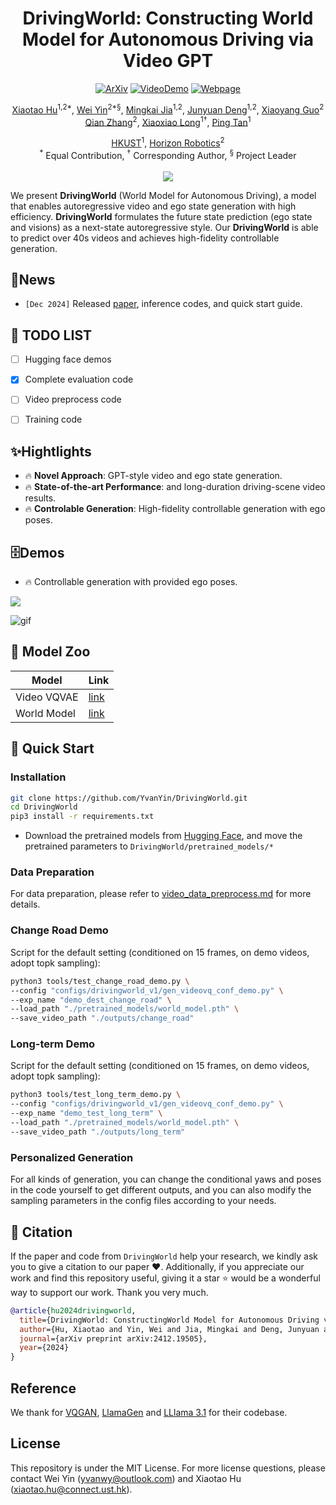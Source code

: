 <div align="center">

<h1>DrivingWorld: Constructing World Model for Autonomous Driving via Video GPT</h1>

<p align="center">
<a href="https://arxiv.org/abs/2412.19505"><img src="https://img.shields.io/badge/ArXiv-2412.19505-%23840707.svg" alt="ArXiv"></a>
<a href="https://youtu.be/5QJRAxnjX0k"><img src="https://img.shields.io/badge/Youtube Demo-Video-%26840707.svg" alt="VideoDemo"></a>
<a href="https://huxiaotaostasy.github.io/DrivingWorld/index.html"><img src="https://img.shields.io/badge/Webpage-DrivingWorld-%237CB4F7.svg" alt="Webpage"></a>
</p>

[Xiaotao Hu](https://huxiaotaostasy.github.io/)<sup>1,2*</sup>, [Wei Yin](https://yvanyin.net/)<sup>2*§</sup>, [Mingkai Jia](https://scholar.google.com/citations?user=fcpTdvcAAAAJ&hl=zh-CN)<sup>1,2</sup>, [Junyuan Deng](https://scholar.google.com/citations?user=KTCPC5IAAAAJ&hl=en)<sup>1,2</sup>, [Xiaoyang Guo](https://xy-guo.github.io/)<sup>2</sup><br>
[Qian Zhang](https://scholar.google.com.hk/citations?hl=zh-CN&user=pCY-bikAAAAJ)<sup>2</sup>, [Xiaoxiao Long](https://www.xxlong.site/)<sup>1†</sup>, [Ping Tan](https://scholar.google.com/citations?user=XhyKVFMAAAAJ&hl=en)<sup>1</sup><br>

[HKUST](https://hkust.edu.hk/)<sup>1</sup>, [Horizon Robotics](https://en.horizon.auto/)<sup>2</sup><br>
<sup>*</sup> Equal Contribution, <sup>†</sup> Corresponding Author, <sup>§</sup> Project Leader
<br><br><image src="./images/pipeline.png"/>
</div>

We present **DrivingWorld** (World Model for Autonomous Driving), a model that enables autoregressive video and ego state generation with high efficiency. **DrivingWorld** formulates the future state prediction (ego state and visions) as a next-state autoregressive style. Our **DrivingWorld** is able to predict over 40s videos and achieves high-fidelity controllable generation.

## 🚀News

- ```[Dec 2024]``` Released [paper](https://arxiv.org/abs/2412.19505), inference codes, and quick start guide.

## 🔨 TODO LIST

- [ ] Hugging face demos
- [x] Complete evaluation code
- [ ] Video preprocess code
- [ ] Training code


## ✨Hightlights

- 🔥 **Novel Approach**: GPT-style video and ego state generation.
- 🔥 **State-of-the-art Performance**:  and long-duration driving-scene video results.
- 🔥 **Controlable Generation**: High-fidelity controllable generation with ego poses.

## 🗄️Demos
- 🔥 Controllable generation with provided ego poses.
<a id="demo"></a>

<image src="./images/teaser.png"/>

![gif](https://raw.githubusercontent.com/huxiaotaostasy/huxiaotaostasy.github.io/main/DrivingWorld/videos/video_github.gif)

## 🙊 Model Zoo
| Model | Link |
|---|---|
|Video VQVAE| [link](https://huggingface.co/huxiaotaostasy/DrivingWorld/blob/main/vqvae.pt) |
|World Model| [link](https://huggingface.co/huxiaotaostasy/DrivingWorld/blob/main/world_model.pth) |


## 🔑 Quick Start
<a id="quick start"></a>


### Installation

```bash
git clone https://github.com/YvanYin/DrivingWorld.git
cd DrivingWorld
pip3 install -r requirements.txt
```
* Download the pretrained models from [Hugging Face](https://huggingface.co/huxiaotaostasy/DrivingWorld/tree/main), and move the pretrained parameters to `DrivingWorld/pretrained_models/*`

### Data Preparation

For data preparation, please refer to [video_data_preprocess.md](./video_data_preprocess//video_data_preprocess.md) for more details.


### Change Road Demo

Script for the default setting (conditioned on 15 frames, on demo videos, adopt topk sampling):
```bash
python3 tools/test_change_road_demo.py \
--config "configs/drivingworld_v1/gen_videovq_conf_demo.py" \
--exp_name "demo_dest_change_road" \
--load_path "./pretrained_models/world_model.pth" \
--save_video_path "./outputs/change_road"
```

### Long-term Demo

Script for the default setting (conditioned on 15 frames, on demo videos, adopt topk sampling):
```bash
python3 tools/test_long_term_demo.py \
--config "configs/drivingworld_v1/gen_videovq_conf_demo.py" \ 
--exp_name "demo_test_long_term" \
--load_path "./pretrained_models/world_model.pth" \
--save_video_path "./outputs/long_term"
```

### Personalized Generation

For all kinds of generation, you can change the conditional yaws and poses in the code yourself to get different outputs, and you can also modify the sampling parameters in the config files according to your needs.

## 📌 Citation

If the paper and code from `DrivingWorld` help your research, we kindly ask you to give a citation to our paper ❤️. Additionally, if you appreciate our work and find this repository useful, giving it a star ⭐️ would be a wonderful way to support our work. Thank you very much.

```bibtex
@article{hu2024drivingworld,
  title={DrivingWorld: ConstructingWorld Model for Autonomous Driving via Video GPT},
  author={Hu, Xiaotao and Yin, Wei and Jia, Mingkai and Deng, Junyuan and Guo, Xiaoyang and Zhang, Qian and Long, Xiaoxiao and Tan, Ping},
  journal={arXiv preprint arXiv:2412.19505},
  year={2024}
}
```

## Reference
We thank for [VQGAN](https://github.com/CompVis/taming-transformers), [LlamaGen](https://github.com/FoundationVision/LlamaGen) and [LLlama 3.1](https://github.com/meta-llama/llama3) for their codebase.



## License

This repository is under the MIT License. For more license questions, please contact Wei Yin (yvanwy@outlook.com) and Xiaotao Hu (xiaotao.hu@connect.ust.hk).

